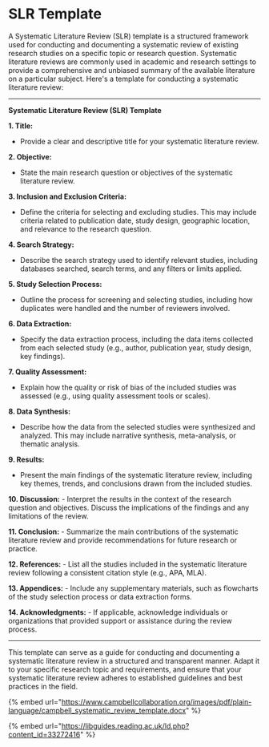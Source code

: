 # SLR Template

A Systematic Literature Review (SLR) template is a structured framework used for conducting and documenting a systematic review of existing research studies on a specific topic or research question. Systematic literature reviews are commonly used in academic and research settings to provide a comprehensive and unbiased summary of the available literature on a particular subject. Here's a template for conducting a systematic literature review:

***

**Systematic Literature Review (SLR) Template**

**1. Title:**

* Provide a clear and descriptive title for your systematic literature review.

**2. Objective:**

* State the main research question or objectives of the systematic literature review.

**3. Inclusion and Exclusion Criteria:**

* Define the criteria for selecting and excluding studies. This may include criteria related to publication date, study design, geographic location, and relevance to the research question.

**4. Search Strategy:**

* Describe the search strategy used to identify relevant studies, including databases searched, search terms, and any filters or limits applied.

**5. Study Selection Process:**

* Outline the process for screening and selecting studies, including how duplicates were handled and the number of reviewers involved.

**6. Data Extraction:**

* Specify the data extraction process, including the data items collected from each selected study (e.g., author, publication year, study design, key findings).

**7. Quality Assessment:**

* Explain how the quality or risk of bias of the included studies was assessed (e.g., using quality assessment tools or scales).

**8. Data Synthesis:**

* Describe how the data from the selected studies were synthesized and analyzed. This may include narrative synthesis, meta-analysis, or thematic analysis.

**9. Results:**

* Present the main findings of the systematic literature review, including key themes, trends, and conclusions drawn from the included studies.

**10. Discussion:** - Interpret the results in the context of the research question and objectives. Discuss the implications of the findings and any limitations of the review.

**11. Conclusion:** - Summarize the main contributions of the systematic literature review and provide recommendations for future research or practice.

**12. References:** - List all the studies included in the systematic literature review following a consistent citation style (e.g., APA, MLA).

**13. Appendices:** - Include any supplementary materials, such as flowcharts of the study selection process or data extraction forms.

**14. Acknowledgments:** - If applicable, acknowledge individuals or organizations that provided support or assistance during the review process.

***

This template can serve as a guide for conducting and documenting a systematic literature review in a structured and transparent manner. Adapt it to your specific research topic and requirements, and ensure that your systematic literature review adheres to established guidelines and best practices in the field.

{% embed url="https://www.campbellcollaboration.org/images/pdf/plain-language/campbell_systematic_review_template.docx" %}

{% embed url="https://libguides.reading.ac.uk/ld.php?content_id=33272416" %}
